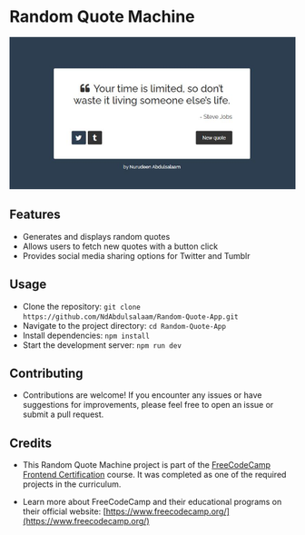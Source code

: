 # Random Quote Machine

![Qoute Machine Preview](public/quote-machine-screenshot.JPG)

## Features
- Generates and displays random quotes
- Allows users to fetch new quotes with a button click
- Provides social media sharing options for Twitter and Tumblr

## Usage
- Clone the repository: `git clone https://github.com/NdAbdulsalaam/Random-Quote-App.git`
- Navigate to the project directory: `cd Random-Quote-App`
- Install dependencies: `npm install`
- Start the development server: `npm run dev`

## Contributing
- Contributions are welcome! If you encounter any issues or have suggestions for improvements, please feel free to open an issue or submit a pull request.

## Credits
- This Random Quote Machine project is part of the [FreeCodeCamp Frontend Certification](https://www.freecodecamp.org/learn/front-end-libraries/) course. It was completed as one of the required projects in the curriculum.

- Learn more about FreeCodeCamp and their educational programs on their official website: [https://www.freecodecamp.org/](https://www.freecodecamp.org/)
